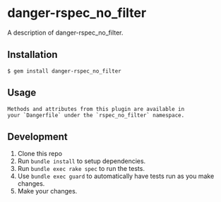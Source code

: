 # danger-rspec_no_filter

A description of danger-rspec_no_filter.

## Installation

    $ gem install danger-rspec_no_filter

## Usage

    Methods and attributes from this plugin are available in
    your `Dangerfile` under the `rspec_no_filter` namespace.

## Development

1. Clone this repo
2. Run `bundle install` to setup dependencies.
3. Run `bundle exec rake spec` to run the tests.
4. Use `bundle exec guard` to automatically have tests run as you make changes.
5. Make your changes.
